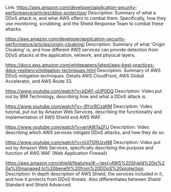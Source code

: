 Link: https://aws.amazon.com/developer/application-security-performance/articles/ddos-protection/
Description: Summary of what a DDoS attack is, and what AWS offers to combat them. Specifically, how they use monitoring, scrubbing, and the Shield Response Team to combat these attacks.

https://aws.amazon.com/developer/application-security-performance/articles/origin-cloaking/
Description: Summary of what 'Origin Cloaking' is, and how different AWS services can provide detection from DDoS attacks at the application, network, and physical layers.

https://docs.aws.amazon.com/whitepapers/latest/aws-best-practices-ddos-resiliency/mitigation-techniques.html
Description: Summary of AWS DDoS mitigation techniques. Details AWS CloudFront, AWS Global Accelerator, and AWS Route 53.

https://www.youtube.com/watch?v=bDAY-oUP0DQ
Description: Video put out by IBM Technology, describing how and what a DDoS attack is.

https://www.youtube.com/watch?v=-9YzrRCzaKM
Description: Video tutorial, put out by Amazon Web Services, describing the functionality and implementation of AWS Shield and AWS WAF.

https://www.youtube.com/watch?v=wrIA8I7a2FU
Description: Video describing which AWS services mitigate DDoS attacks, and how they do so.

https://www.youtube.com/watch?v=nUI7G9UzyN8
Description: Video put out by Amazon Web Services, specifically descrbiing the purpose and function of AWS WAF (Web Application Firewall)

https://aws.amazon.com/shield/features/#:~:text=AWS%20Shield%20is%20a%20managed,to%20benefit%20from%20DDoS%20protection.
Description: In depth description of AWS Shield, the services included in it, and how it protects from DDoS threats. Also differentiates between Shield Standard and Shield Advanced.
